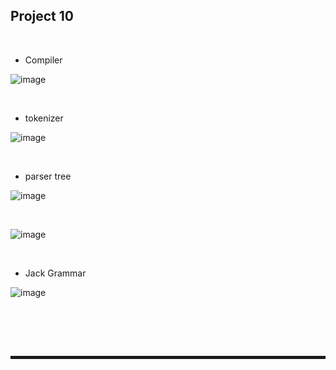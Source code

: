## Project 10

<br>

+ Compiler

![image](https://user-images.githubusercontent.com/52172169/220122498-ea8d5908-2124-4200-9109-d234efd0b917.png)

<br>

+ tokenizer

![image](https://user-images.githubusercontent.com/52172169/220122345-ec6f1830-f612-497c-b14e-5b4ef521760d.png)

<br>

+ parser tree

![image](https://user-images.githubusercontent.com/52172169/220122698-ba4226ec-0109-43e7-958b-afa28c74d4ca.png)

<br>

![image](https://user-images.githubusercontent.com/52172169/220122655-78031e3a-c421-41ca-8c16-fcd5cfe3244c.png)

<br>

+ Jack Grammar

![image](https://user-images.githubusercontent.com/52172169/220128942-546183a5-ce6d-4552-974f-5ac76d6a58a7.png)

<br>



<br><br>
<hr style="border: 2px solid;">
<br><br>
